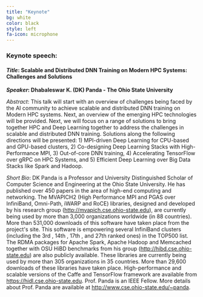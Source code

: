 ```yaml
---
title: "Keynote"
bg: white
color: black
style: left
fa-icon: microphone
---
```


### Keynote speech:

#### *Title*: Scalable and Distributed DNN Training on Modern HPC Systems: Challenges and Solutions

***Speaker*: Dhabaleswar K. (DK) Panda - The Ohio State University**

*Abstract*: This talk will start with an overview of challenges being faced by the AI community to achieve scalable and distributed DNN training on Modern HPC systems. Next, an overview of the emerging HPC technologies will be provided. Next, we will focus on a range of solutions to bring together HPC and Deep Learning together to address the challenges in scalable and distributed DNN training. Solutions along the following directions will be presented: 1) MPI-driven Deep Learning for CPU-based and GPU-based clusters, 2) Co-designing Deep Learning Stacks with High-Performance MPI, 3) Out-of-core DNN training, 4) Accelerating TensorFlow over gRPC on HPC Systems, and 5) Efficient Deep Learning over Big Data Stacks like Spark and Hadoop.

*Short Bio*: DK Panda is a Professor and University Distinguished Scholar of Computer Science and Engineering at the Ohio State University. He has published over 450 papers in the area of high-end computing and networking. The MVAPICH2 (High Performance MPI and PGAS over InfiniBand, Omni-Path, iWARP and RoCE) libraries, designed and developed by his research group (<a href="http://mvapich.cse.ohio-state.edu" style="color:blue">http://mvapich.cse.ohio-state.edu</a>), are currently being used by more than 3,000 organizations worldwide (in 88 countries). More than 531,000 downloads of this software have taken place from the project's site. This software is empowering several InfiniBand clusters (including the 3rd , 14th , 17th , and 27th ranked ones) in the TOP500 list. The RDMA packages for Apache Spark, Apache Hadoop and Memcached together with OSU HiBD benchmarks from his group (<a href="http://hibd.cse.ohio-state.edu" style="color:blue">http://hibd.cse.ohio-state.edu</a>) are also publicly available. These libraries are currently being used by more than 305 organizations in 35 countries. More than 29,600 downloads of these libraries have taken place. High-performance and scalable versions of the Caffe and TensorFlow framework are available from <a href="https://hidl.cse.ohio-state.edu" style="color:blue">https://hidl.cse.ohio-state.edu</a>. Prof. Panda is an IEEE Fellow. More details about Prof. Panda are available at <a href="http://www.cse.ohio-state.edu/~panda" style="color:blue">http://www.cse.ohio-state.edu/~panda</a>.


